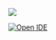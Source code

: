 ![](https://minio.digisus.ch/ossdirectory-assets/OSSD_Logo_rgb.svg)

[![Open IDE](https://gitpod.io/button/open-in-gitpod.svg)](https://gitpod.io#https://github.com/ossdirectory/ossdirectory.github.io)
